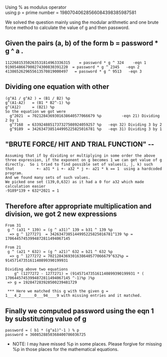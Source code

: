 Using % as modulus operator <br/> 
using p = prime number = 19807040628566084398385987581 <br/>

We solved the question mainly using the modular arithmetic and one brute force method to calculate the value of g and then password.

## Given the pairs (a, b) of the form b = password * g ^ a .
	11226815350263531814963336315    = password * g ^ 324    -eqn 1
	9190548667900274300830391220  = password * g ^ 2345   -eqn 2
	4138652629655613570819000497   = password * g ^ 9513   -eqn 3

## Dividing one equation with other 
    (g^A1 / g^A2 ) = (B1 / B2) %p 
    g^(A1-A2)   = (B1 * B2^-1) %p
    g^(A12)     = (B21) %p   
    So the equation we got were
	  g^2021  = 7021284369301638640577066679 %p         -eqn 21) Dividing 2 by 1
 	  g^7168  = 6339248851737327508924059257 %p	  -eqn 32) Dividing 3 by 2
 	  g^9189  = 3426347385144995225825016781 %p	  -eqn 31) Dividing 3 by 1
 
## "BRUTE FORCE/ HIT AND TRIAL FUNCTION" -- 
	Assuming that if by dividing or multiplying in some order the above three expression, if the exponent on g becomes 1 we can get value of g directly.  So i tried to find possible set of values(i, j, k) such that          +- a31 * i +- a32 * j +- a21 * k == 1  using a hardcoded program.
	And we found many sets of such values.
	We picked one set (139,0,632) as it had a 0 for a32 which made calculation easier
	-9189*139 + 632*2021 = 1

## Therefore after appropriate multiplication and division, we got 2 new expressions
	From 31
	 g ^ (a31 * 139) = (g ^ a31)^ 139 = b31 ^ 139 %p
      => g ^ 1277271  = 3426347385144995225825016781^139 %p = 17064457453994872811494067145 

	From 21
	 g ^ (a21 * 632) = (g ^ a21)^ 632 = b21 ^ 632 %p
      => g ^ 1277272 = 7021284369301638640577066679^632%p = 9145714735161140899390199931   
	
    Dividing above two equations
        g^ (1277272 - 1277271) = (9145714735161140899390199931 * ( 17064457453994872811494067145 ^-1)%p )%p
     => g = 192847283928500239481729

     *** Here we matched this g with the given g = 1___4_2______0___94____9 with missing entries and it matched.

## Finally we computed password using the eqn 1 by substituting value of g
	password = ( b1 * (g^a1)^-1 ) % p
	password = 3608528850368400786036725

- NOTE: I may have missed %p in some places. Please forgive for missing %p in those places for the mathematical equations.
